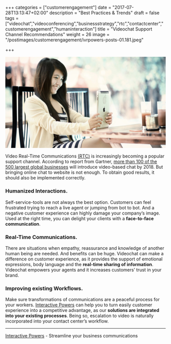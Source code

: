 +++
categories = ["customerengagement"]
date = "2017-07-28T13:13:47+02:00"
description = "Best Practices & Trends"
draft = false
tags = ["videochat","videoconferencing","businessstrategy","rtc","contactcenter","customerengagement","humaninteraction"]
title = "Videochat Support Channel Recommendations"
weight = 26
image = "/postimages/customerengagement/ivrpowers-posts-01.181.jpeg"

+++

![girl on videoconference](/postimages/customerengagement/ivrpowers-posts-01.181.jpeg)
 
Video Real-Time Communications [(RTC)](http://localhost:1313/post/technologies/what-is-rtc/) is increasingly becoming a popular support channel. According to report from Gartner, [more than 100 of the 500 largest global businesses](http://www.gartner.com/newsroom/id/2956618) will introduce video-based chat by 2018. But bringing online chat to website is not enough. To obtain good results, it should also be implemented correctly.
 
### Humanized Interactions.

Self-service-tools are not always the best option. Customers can feel frustrated trying to reach a live agent or jumping from bot to bot. And a negative customer experience can highly damage your company’s image. Used at the right time, you can delight your clients with a **face-to-face communication**.
 
### Real-Time Communications.

There are situations when empathy, reassurance and knowledge of another human being are needed. And benefits can be huge. Videochat can make a difference on customer experience, as it provides the support of emotional expressions, body language and the **real-time sharing of information**. Videochat empowers your agents and it increases customers’ trust in your brand.
 
### Improving existing Workflows.

Make sure transformations of communications are a peaceful process for your workers. [Interactive Powers](http://www.ivrpowers.com/) can help you to turn easily customer experience into a competitive advantage, as our **solutions are integrated into your existing processes**. Being so, escalation to video is naturally incorporated into your contact center’s workflow.

---
[Interactive Powers](http://www.ivrpowers.com/) - Streamline your business communications



